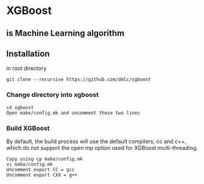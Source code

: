 # XGBoost
## is Machine Learning algorithm

## Installation
in root directory
```
git clone --recursive https://github.com/dmlc/xgboost
```

### Change directory into xgboost

```
cd xgboost
Open make/config.mk and uncomment these two lines
```

### Build XGBoost 
By default, the build process will use the default compilers, cc and c++, which do not support the open mp option used for XGBoost multi-threading.

```
Copy using cp make/config.mk
vi make/config.mk
Uncomment export CC = gcc
Uncomment export CXX = g++
```


